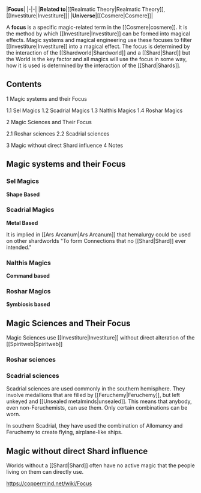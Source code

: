 |**Focus**|
|-|-|
|**Related to**|[[Realmatic Theory\|Realmatic Theory]], [[Investiture\|Investiture]]|
|**Universe**|[[Cosmere\|Cosmere]]|

A **focus** is a specific magic-related term in the [[Cosmere\|cosmere]]. It is the method by which [[Investiture\|Investiture]] can be formed into magical effects. Magic systems and magical engineering use these focuses to filter [[Investiture\|Investiture]] into a magical effect. The focus is determined by the interaction of the [[Shardworld\|Shardworld]] and a [[Shard\|Shard]] but the World is the key factor and all magics will use the focus in some way, how it is used is determined by the interaction of the [[Shard\|Shards]].

## Contents

1 Magic systems and their Focus

1.1 Sel Magics
1.2 Scadrial Magics
1.3 Nalthis Magics
1.4 Roshar Magics


2 Magic Sciences and Their Focus

2.1 Roshar sciences
2.2 Scadrial sciences


3 Magic without direct Shard influence
4 Notes


## Magic systems and their Focus
### Sel Magics
**Shape Based**


### Scadrial Magics
**Metal Based**


It is implied in [[Ars Arcanum\|Ars Arcanum]] that hemalurgy could be used on other shardworlds "To form Connections that no [[Shard\|Shard]] ever intended."

### Nalthis Magics
**Command based**


### Roshar Magics
**Symbiosis based**


## Magic Sciences and Their Focus
Magic Sciences use [[Investiture\|Investiture]] without direct alteration of the [[Spiritweb\|Spiritweb]]

### Roshar sciences

### Scadrial sciences

Scadrial sciences are used commonly in the southern hemisphere. They involve medallions that are filled by [[Feruchemy\|Feruchemy]], but left unkeyed and [[Unsealed metalminds\|unsealed]]. This means that anybody, even non-Feruchemists, can use them. Only certain combinations can be worn.


In southern Scadrial, they have used the combination of Allomancy and Feruchemy to create flying, airplane-like ships.

## Magic without direct Shard influence
Worlds without a [[Shard\|Shard]] often have no active magic that the people living on them can directly use.




https://coppermind.net/wiki/Focus